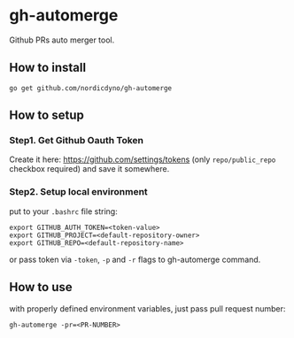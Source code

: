 # gh-automerge

Github PRs auto merger tool.

## How to install

    go get github.com/nordicdyno/gh-automerge

## How to setup

### Step1. Get Github Oauth Token

Create it here: https://github.com/settings/tokens (only `repo/public_repo` checkbox required) and save it somewhere.

### Step2. Setup local environment

put to your `.bashrc` file string:

    export GITHUB_AUTH_TOKEN=<token-value>
    export GITHUB_PROJECT=<default-repository-owner>
    export GITHUB_REPO=<default-repository-name>

or pass token via `-token`, `-p` and `-r` flags to gh-automerge command.

## How to use

with properly defined environment variables, just pass pull request number:

    gh-automerge -pr=<PR-NUMBER>
